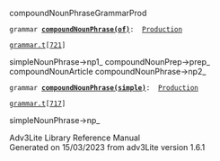 <span class="title">compoundNounPhrase</span><span class="type">GrammarProd</span>

`grammar `**[`compoundNounPhrase(of)`](../object/compoundNounPhrase(of).html)**` :   `[`Production`](../object/Production.html)

[`grammar.t`](../file/grammar.t.html)`[`[`721`](../source/grammar.t.html#721)`]`

<div class="gramrule">

simpleNounPhrase-\>np1\_ compoundNounPrep-\>prep\_  
compoundNounArticle compoundNounPhrase-\>np2\_  

</div>

`grammar `**[`compoundNounPhrase(simple)`](../object/compoundNounPhrase(simple).html)**` :   `[`Production`](../object/Production.html)

[`grammar.t`](../file/grammar.t.html)`[`[`717`](../source/grammar.t.html#717)`]`

<div class="gramrule">

simpleNounPhrase-\>np\_  

</div>

<div class="ftr">

Adv3Lite Library Reference Manual  
Generated on 15/03/2023 from adv3Lite version 1.6.1

</div>
